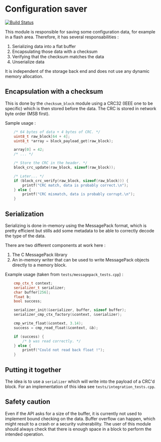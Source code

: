 # Configuration saver
[![Build Status](https://travis-ci.org/cvra/serializer.png)](https://travis-ci.org/cvra/serializer)

This module is responsible for saving some configuration data, for example in a flash area.
Therefore, it has several responsabilities :

1. Serializing data into a flat buffer
2. Encapsulating those data with a checksum
3. Verifying that the checksum matches the data
4. Unserialize data

It is independent of the storage back end and does not use any dynamic memory allocation.

## Encapsulation with a checksum
This is done by the `checksum_block` module using a CRC32 (IEEE one to be specific) which is then stored before the data.
The CRC is stored in network byte order (MSB first).

Sample usage :

```cpp
    /* 64 bytes of data + 4 bytes of CRC. */
    uint8_t raw_block[64 + 4];
    uint8_t *array = block_payload_get(raw_block);

    array[0] = 42;
    /* ... */

    /* Store the CRC in the header. */
    block_crc_update(raw_block, sizeof(raw_block));

    /* Later... */
    if (block_crc_verify(raw_block, sizeof(raw_block))) {
        printf("CRC match, data is probably correct.\n");
    } else {
        printf("CRC mismatch, data is probably corrupt.\n");
    }
```

## Serialization
Serializing is done in-memory using the MessagePack format, which is pretty efficient but stills add some metadata to be able to correctly decode the type of the data.

There are two different components at work here :
1. The C MessagePack library
2. An in-memory writer that can be used to write MessagePack objects directly to a memory block.

Example usage (taken from `tests/messagepack_tests.cpp`) :
```cpp
    cmp_ctx_t context;
    serializer_t serializer;
    char buffer[256];
    float b;
    bool success;

    serializer_init(&serializer, buffer, sizeof buffer);
    serializer_cmp_ctx_factory(&context, &serializer);

    cmp_write_float(&context, 3.14);
    success = cmp_read_float(&context, &b);

    if (success) {
        /* b was read correctly. */
    } else {
        printf("Could not read back float !");
    }
```

## Putting it together
The idea is to use a `serializer` which will write into the payload of a CRC'd block.
For an implementation of this idea see `tests/integration_tests.cpp`.

## Safety caution
Even if the API asks for a size of the buffer, it is currently not used to implement bound checking on the data.
Buffer overflow can happen, which might result to a crash or a security vulnerability.
The user of this module should always check that there is enough space in a block to perform the intended operation.
